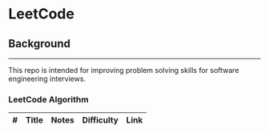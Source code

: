LeetCode
========

## Background 
-------------
This repo is intended for improving problem solving skills for software engineering interviews. 

### LeetCode Algorithm

| # | Title | Notes | Difficulty | Link |
|---| ----- | ----- | ---------- | ---- |